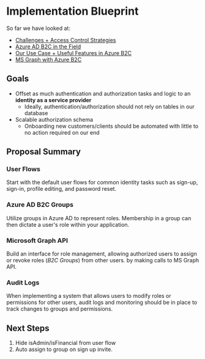 # Implementation Blueprint

So far we have looked at:

- [Challenges + Access Control Strategies](https://github.com/BBITWestin/BBITWestin.github.io/blob/main/Auth/Auth-Challenges.md)
- [Azure AD B2C in the Field](https://github.com/BBITWestin/BBITWestin.github.io/blob/main/Auth/AzAD_Setup.md)
- [Our Use Case + Useful Features in Azure B2C](https://github.com/BBITWestin/BBITWestin.github.io/blob/main/Auth/Authorization_Schema.md)
- [MS Graph with Azure B2C](https://github.com/BBITWestin/BBITWestin.github.io/blob/main/Auth/MS-GraphAPI.md)

## Goals

- Offset as much authentication and authorization tasks and logic to an **identity as a service provider**
  - Ideally, authentication/authorization should not rely on tables in our database
- Scalable authorization schema
  - Onboarding new customers/clients should be automated with little to no action required on our end

## Proposal Summary

### User Flows

Start with the default user flows for common identity tasks such as sign-up, sign-in, profile editing, and password reset.

### Azure AD B2C Groups

Utilize groups in Azure AD to represent roles. Membership in a group can then dictate a user's role within your application.

### Microsoft Graph API

Build an interface for role management, allowing authorized users to assign or revoke roles (_B2C Groups_) from other users. by making calls to MS Graph API.

### Audit Logs

When implementing a system that allows users to modify roles or permissions for other users, audit logs and monitoring should be in place to track changes to groups and permissions.

## Next Steps

1. Hide isAdmin/isFinancial from user flow
2. Auto assign to group on sign up invite.
